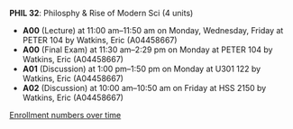 **PHIL 32**: Philosphy & Rise of Modern Sci (4 units)

- **A00** (Lecture) at 11:00 am–11:50 am on Monday, Wednesday, Friday at PETER 104 by Watkins, Eric (A04458667)
- **A00** (Final Exam) at 11:30 am–2:29 pm on Monday at PETER 104 by Watkins, Eric (A04458667)
- **A01** (Discussion) at 1:00 pm–1:50 pm on Monday at U301 122 by Watkins, Eric (A04458667)
- **A02** (Discussion) at 10:00 am–10:50 am on Friday at HSS 2150 by Watkins, Eric (A04458667)

[Enrollment numbers over time](./PHIL32.tsv)
